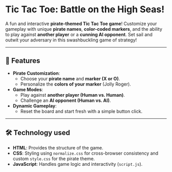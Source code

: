 # **Tic Tac Toe: Battle on the High Seas!**

A fun and interactive **pirate-themed Tic Tac Toe game**! Customize your gameplay with unique **pirate names**, **color-coded markers**, and the ability to play against **another player** or a **cunning AI opponent**. Set sail and outwit your adversary in this swashbuckling game of strategy!

---

## **🚀 Features**
- **Pirate Customization**:  
  - Choose your **pirate name** and **marker (X or O)**.  
  - Personalize the **colors of your marker** (Jolly Roger).  
- **Game Modes**:  
  - Play against **another player (Human vs. Human)**.  
  - Challenge an **AI opponent (Human vs. AI)**.  
- **Dynamic Gameplay**:  
  - Reset the board and start fresh with a simple button click.  

---

## **🛠️ Technology used**
- **HTML**: Provides the structure of the game.  
- **CSS**: Styling using `normalize.css` for cross-browser consistency and custom `style.css` for the pirate theme.  
- **JavaScript**: Handles game logic and interactivity (`script.js`).  
